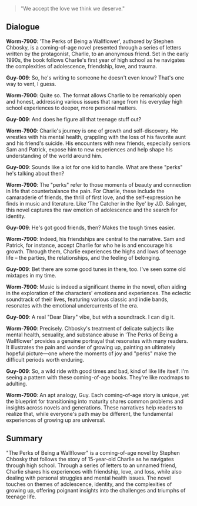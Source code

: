 >  "We accept the love we think we deserve."

## Dialogue
**Worm-7900**: 'The Perks of Being a Wallflower', authored by Stephen Chbosky, is a coming-of-age novel presented through a series of letters written by the protagonist, Charlie, to an anonymous friend. Set in the early 1990s, the book follows Charlie's first year of high school as he navigates the complexities of adolescence, friendship, love, and trauma.

**Guy-009**: So, he's writing to someone he doesn't even know? That's one way to vent, I guess.

**Worm-7900**: Quite so. The format allows Charlie to be remarkably open and honest, addressing various issues that range from his everyday high school experiences to deeper, more personal matters.

**Guy-009**: And does he figure all that teenage stuff out?

**Worm-7900**: Charlie's journey is one of growth and self-discovery. He wrestles with his mental health, grappling with the loss of his favorite aunt and his friend's suicide. His encounters with new friends, especially seniors Sam and Patrick, expose him to new experiences and help shape his understanding of the world around him.

**Guy-009**: Sounds like a lot for one kid to handle. What are these "perks" he's talking about then?

**Worm-7900**: The "perks" refer to those moments of beauty and connection in life that counterbalance the pain. For Charlie, these include the camaraderie of friends, the thrill of first love, and the self-expression he finds in music and literature. Like 'The Catcher in the Rye' by J.D. Salinger, this novel captures the raw emotion of adolescence and the search for identity.

**Guy-009**: He's got good friends, then? Makes the tough times easier.

**Worm-7900**: Indeed, his friendships are central to the narrative. Sam and Patrick, for instance, accept Charlie for who he is and encourage his growth. Through them, Charlie experiences the highs and lows of teenage life – the parties, the relationships, and the feeling of belonging.

**Guy-009**: Bet there are some good tunes in there, too. I've seen some old mixtapes in my time.

**Worm-7900**: Music is indeed a significant theme in the novel, often aiding in the exploration of the characters' emotions and experiences. The eclectic soundtrack of their lives, featuring various classic and indie bands, resonates with the emotional undercurrents of the era.

**Guy-009**: A real "Dear Diary" vibe, but with a soundtrack. I can dig it.

**Worm-7900**: Precisely. Chbosky's treatment of delicate subjects like mental health, sexuality, and substance abuse in 'The Perks of Being a Wallflower' provides a genuine portrayal that resonates with many readers. It illustrates the pain and wonder of growing up, painting an ultimately hopeful picture—one where the moments of joy and "perks" make the difficult periods worth enduring.

**Guy-009**: So, a wild ride with good times and bad, kind of like life itself. I'm seeing a pattern with these coming-of-age books. They're like roadmaps to adulting.

**Worm-7900**: An apt analogy, Guy. Each coming-of-age story is unique, yet the blueprint for transitioning into maturity shares common problems and insights across novels and generations. These narratives help readers to realize that, while everyone's path may be different, the fundamental experiences of growing up are universal.

## Summary
"The Perks of Being a Wallflower" is a coming-of-age novel by Stephen Chbosky that follows the story of 15-year-old Charlie as he navigates through high school. Through a series of letters to an unnamed friend, Charlie shares his experiences with friendship, love, and loss, while also dealing with personal struggles and mental health issues. The novel touches on themes of adolescence, identity, and the complexities of growing up, offering poignant insights into the challenges and triumphs of teenage life.